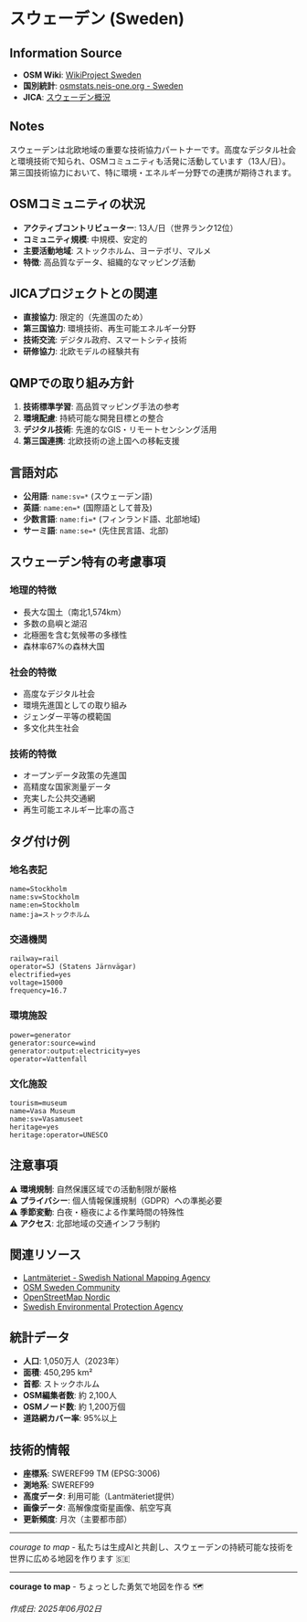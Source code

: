 # スウェーデン (Sweden)

## Information Source
- **OSM Wiki**: [WikiProject Sweden](https://wiki.openstreetmap.org/wiki/WikiProject_Sweden)
- **国別統計**: [osmstats.neis-one.org - Sweden](https://osmstats.neis-one.org/)
- **JICA**: [スウェーデン概況](https://www.jica.go.jp/)

## Notes
スウェーデンは北欧地域の重要な技術協力パートナーです。高度なデジタル社会と環境技術で知られ、OSMコミュニティも活発に活動しています（13人/日）。第三国技術協力において、特に環境・エネルギー分野での連携が期待されます。

## OSMコミュニティの状況
- **アクティブコントリビューター**: 13人/日（世界ランク12位）
- **コミュニティ規模**: 中規模、安定的
- **主要活動地域**: ストックホルム、ヨーテボリ、マルメ
- **特徴**: 高品質なデータ、組織的なマッピング活動

## JICAプロジェクトとの関連
- **直接協力**: 限定的（先進国のため）
- **第三国協力**: 環境技術、再生可能エネルギー分野
- **技術交流**: デジタル政府、スマートシティ技術
- **研修協力**: 北欧モデルの経験共有

## QMPでの取り組み方針
1. **技術標準学習**: 高品質マッピング手法の参考
2. **環境配慮**: 持続可能な開発目標との整合
3. **デジタル技術**: 先進的なGIS・リモートセンシング活用
4. **第三国連携**: 北欧技術の途上国への移転支援

## 言語対応
- **公用語**: `name:sv=*` (スウェーデン語)
- **英語**: `name:en=*` (国際語として普及)
- **少数言語**: `name:fi=*` (フィンランド語、北部地域)
- **サーミ語**: `name:se=*` (先住民言語、北部)

## スウェーデン特有の考慮事項

### 地理的特徴
- 長大な国土（南北1,574km）
- 多数の島嶼と湖沼
- 北極圏を含む気候帯の多様性
- 森林率67%の森林大国

### 社会的特徴
- 高度なデジタル社会
- 環境先進国としての取り組み
- ジェンダー平等の模範国
- 多文化共生社会

### 技術的特徴
- オープンデータ政策の先進国
- 高精度な国家測量データ
- 充実した公共交通網
- 再生可能エネルギー比率の高さ

## タグ付け例

### 地名表記
```
name=Stockholm
name:sv=Stockholm
name:en=Stockholm
name:ja=ストックホルム
```

### 交通機関
```
railway=rail
operator=SJ (Statens Järnvägar)
electrified=yes
voltage=15000
frequency=16.7
```

### 環境施設
```
power=generator
generator:source=wind
generator:output:electricity=yes
operator=Vattenfall
```

### 文化施設
```
tourism=museum
name=Vasa Museum
name:sv=Vasamuseet
heritage=yes
heritage:operator=UNESCO
```

## 注意事項

⚠️ **環境規制**: 自然保護区域での活動制限が厳格  
⚠️ **プライバシー**: 個人情報保護規制（GDPR）への準拠必要  
⚠️ **季節変動**: 白夜・極夜による作業時間の特殊性  
⚠️ **アクセス**: 北部地域の交通インフラ制約  

## 関連リソース
- [Lantmäteriet - Swedish National Mapping Agency](https://www.lantmateriet.se/)
- [OSM Sweden Community](https://wiki.openstreetmap.org/wiki/Sweden)
- [OpenStreetMap Nordic](https://wiki.openstreetmap.org/wiki/Nordic_countries)
- [Swedish Environmental Protection Agency](https://www.naturvardsverket.se/)

## 統計データ
- **人口**: 1,050万人（2023年）
- **面積**: 450,295 km²
- **首都**: ストックホルム
- **OSM編集者数**: 約 2,100人
- **OSMノード数**: 約 1,200万個
- **道路網カバー率**: 95%以上

## 技術的情報
- **座標系**: SWEREF99 TM (EPSG:3006)
- **測地系**: SWEREF99
- **高度データ**: 利用可能（Lantmäteriet提供）
- **画像データ**: 高解像度衛星画像、航空写真
- **更新頻度**: 月次（主要都市部）

---
*courage to map* - 私たちは生成AIと共創し、スウェーデンの持続可能な技術を世界に広める地図を作ります 🇸🇪

---

**courage to map** - ちょっとした勇気で地図を作る 🗺️

*作成日: 2025年06月02日*
